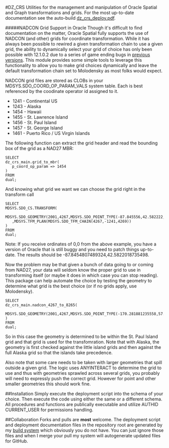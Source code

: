 #DZ_CRS
Utilities for the management and manipulation of Oracle Spatial and Graph transformations and grids.
For the most up-to-date documentation see the auto-build  [dz_crs_deploy.pdf](https://github.com/pauldzy/DZ_CRS/blob/master/dz_crs_deploy.pdf).

#####NADCON Grid Support in Oracle
Though it's difficult to find documentation on the matter, Oracle Spatial fully supports the use of NADCON (and other) grids for coordinate transformation.  While it has always been possible to rewired a given transformation chain to use a given grid, the ability to dynamically select your grid of choice has only been possible with 12.1.0.2 due to a series of game ending bugs in [previous versions](https://community.oracle.com/message/13607727#13607727).  This module provides some simple tools to leverage this functionality to allow you to make grid choices dynamically and leave the default transformation chain set to Molodensky as most folks would expect.

NADCON grid files are stored as CLOBs in your MDSYS.SDO_COORD_OP_PARAM_VALS system table.  Each is best referenced by the coodinate operator id assigned to it.  
* 1241 - Continental US
* 1243 - Alaska
* 1454 - Hawaii
* 1455 - St. Lawrence Island
* 1456 - St. Paul Island
* 1457 - St. George Island
* 1461 - Puerto Rico / US Virgin Islands

The following function can extract the grid header and read the bounding box of the grid as a NAD27 MBR:
```
SELECT
dz_crs_main.grid_to_mbr(
   p_coord_op_param => 1454
)
FROM
dual;
```
And knowing what grid we want we can choose the grid right in the transform call
```
SELECT
MDSYS.SDO_CS.TRANSFORM(
    MDSYS.SDO_GEOMETRY(2001,4267,MDSYS.SDO_POINT_TYPE(-87.845556,42.582222,NULL),NULL,NULL)
   ,MDSYS.TFM_PLAN(MDSYS.SDO_TFM_CHAIN(4267,-1241,4269))
)
FROM
dual;
```
Note: If you receive ordinates of 0,0 from the above example, you have a version of Oracle that is still buggy and you need to patch things up-to-date.  The results should be -87.8454807489324,42.5822018735498.

Now the problem may be that given a bunch of data going to or coming from NAD27, your data will seldom know the proper grid to use in transforming itself (or maybe it does in which case you can stop reading).  This package can help automate the choice by testing the geometry to determine what grid is the best choice (or if no grids apply, use Molodensky).
```
SELECT
dz_crs_main.nadcon_4267_to_8265(
    MDSYS.SDO_GEOMETRY(2001,4267,MDSYS.SDO_POINT_TYPE(-170.281881235558,57.1243491442435,NULL),NULL,NULL)
)
FROM
dual;
```
So in this case the geometry is determined to be within the St. Paul Island grid and that grid is used for the transfomration.  Note that with Alaska, the geometry is first checked against the little island grids and then against the full Alaska grid so that the islands take precedence.

Also note that some care needs to be taken with larger geometries that spill outside a given grid.  The logic uses ANYINTERACT to determine the grid to use and thus with geometries sprawled across several grids, you probably will need to expressly push the correct grid.  However for point and other smaller geometries this should work fine.

##Installation
Simply execute the deployment script into the schema of your choice.  Then execute the code using either the same or a different schema.  All procedures and functions are publically executable and utilize AUTHID CURRENT_USER for permissions handling.

##Collaboration
Forks and pulls are **most** welcome.  The deployment script and deployment documentation files in the repository root are generated by my [build system](https://github.com/pauldzy/Speculative_PLSQL_CI) which obviously you do not have.  You can just ignore those files and when I merge your pull my system will autogenerate updated files for GitHub.
